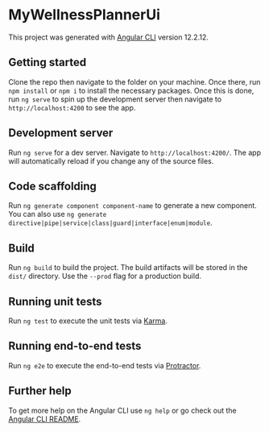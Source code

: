 # MyWellnessPlannerUi

This project was generated with [Angular CLI](https://github.com/angular/angular-cli) version 12.2.12.

## Getting started

Clone the repo then navigate to the folder on your machine. Once there, run `npm install` or `npm i` to install the necessary packages. Once this is done, run `ng serve` to spin up the development server then navigate to `http://localhost:4200` to see the app.

## Development server

Run `ng serve` for a dev server. Navigate to `http://localhost:4200/`. The app will automatically reload if you change any of the source files.

## Code scaffolding

Run `ng generate component component-name` to generate a new component. You can also use `ng generate directive|pipe|service|class|guard|interface|enum|module`.

## Build

Run `ng build` to build the project. The build artifacts will be stored in the `dist/` directory. Use the `--prod` flag for a production build.

## Running unit tests

Run `ng test` to execute the unit tests via [Karma](https://karma-runner.github.io).

## Running end-to-end tests

Run `ng e2e` to execute the end-to-end tests via [Protractor](http://www.protractortest.org/).

## Further help

To get more help on the Angular CLI use `ng help` or go check out the [Angular CLI README](https://github.com/angular/angular-cli/blob/master/README.md).
